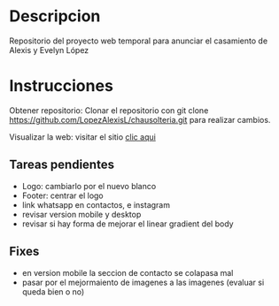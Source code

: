 # Descripcion

Repositorio del proyecto web temporal para anunciar el casamiento de Alexis y Evelyn López


# Instrucciones

Obtener repositorio: Clonar el repositorio con git clone https://github.com/LopezAlexisL/chausolteria.git para realizar cambios.

Visualizar la web: visitar el sitio [clic aqui](https://lopezalexisl.github.io/chausolteria/)

## Tareas pendientes

 - Logo: cambiarlo por el nuevo blanco
 - Footer: centrar el logo
 - link whatsapp en contactos, e instagram
 - revisar version mobile y desktop
 - revisar si hay forma de mejorar el linear gradient del body


## Fixes

- en version mobile la seccion de contacto se colapasa mal
- pasar por el mejormaiento de imagenes a las imagenes (evaluar si queda bien o no)